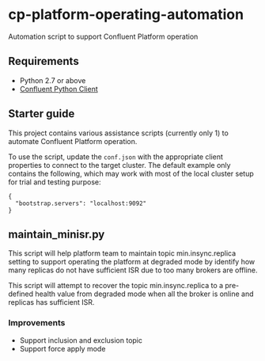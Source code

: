 # cp-platform-operating-automation
Automation script to support Confluent Platform operation

## Requirements

* Python 2.7 or above
* [Confluent Python Client](https://github.com/confluentinc/confluent-kafka-python)

## Starter guide

This project contains various assistance scripts (currently only 1) to automate Confluent Platform operation.

To use the script, update the `conf.json` with the appropriate client properties to connect to the target cluster. The default example only contains the following, which may work with most of the local cluster setup for trial and testing purpose:
```
{
  "bootstrap.servers": "localhost:9092"
}
```

## maintain_minisr.py

This script will help platform team to maintain topic min.insync.replica setting to support operating the platform at degraded mode by identify how many replicas do not have sufficient ISR due to too many brokers are offline.

This script will attempt to recover the topic min.insync.replica to a pre-defined health value from degraded mode when all the broker is online and replicas has sufficient ISR.

### Improvements

* Support inclusion and exclusion topic
* Support force apply mode
